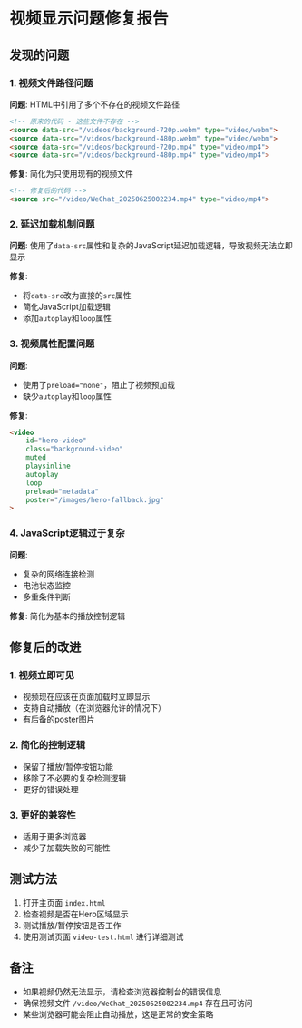 # 视频显示问题修复报告

## 发现的问题

### 1. 视频文件路径问题
**问题**: HTML中引用了多个不存在的视频文件路径
```html
<!-- 原来的代码 - 这些文件不存在 -->
<source data-src="/videos/background-720p.webm" type="video/webm">
<source data-src="/videos/background-480p.webm" type="video/webm">
<source data-src="/videos/background-720p.mp4" type="video/mp4">
<source data-src="/videos/background-480p.mp4" type="video/mp4">
```

**修复**: 简化为只使用现有的视频文件
```html
<!-- 修复后的代码 -->
<source src="/video/WeChat_20250625002234.mp4" type="video/mp4">
```

### 2. 延迟加载机制问题
**问题**: 使用了`data-src`属性和复杂的JavaScript延迟加载逻辑，导致视频无法立即显示

**修复**: 
- 将`data-src`改为直接的`src`属性
- 简化JavaScript加载逻辑
- 添加`autoplay`和`loop`属性

### 3. 视频属性配置问题
**问题**: 
- 使用了`preload="none"`，阻止了视频预加载
- 缺少`autoplay`和`loop`属性

**修复**: 
```html
<video 
    id="hero-video"
    class="background-video" 
    muted 
    playsinline
    autoplay
    loop
    preload="metadata"
    poster="/images/hero-fallback.jpg"
>
```

### 4. JavaScript逻辑过于复杂
**问题**: 
- 复杂的网络连接检测
- 电池状态监控
- 多重条件判断

**修复**: 简化为基本的播放控制逻辑

## 修复后的改进

### 1. 视频立即可见
- 视频现在应该在页面加载时立即显示
- 支持自动播放（在浏览器允许的情况下）
- 有后备的poster图片

### 2. 简化的控制逻辑
- 保留了播放/暂停按钮功能
- 移除了不必要的复杂检测逻辑
- 更好的错误处理

### 3. 更好的兼容性
- 适用于更多浏览器
- 减少了加载失败的可能性

## 测试方法

1. 打开主页面 `index.html`
2. 检查视频是否在Hero区域显示
3. 测试播放/暂停按钮是否工作
4. 使用测试页面 `video-test.html` 进行详细测试

## 备注

- 如果视频仍然无法显示，请检查浏览器控制台的错误信息
- 确保视频文件 `/video/WeChat_20250625002234.mp4` 存在且可访问
- 某些浏览器可能会阻止自动播放，这是正常的安全策略